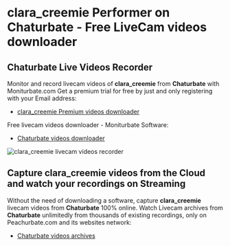 # clara_creemie Performer on Chaturbate - Free LiveCam videos downloader

## Chaturbate Live Videos Recorder

Monitor and record livecam videos of **clara_creemie** from **Chaturbate** with Moniturbate.com
Get a premium trial for free by just and only registering with your Email address:
* [clara_creemie Premium videos downloader](https://moniturbate.com/request-demo-licence-key.html)

Free livecam videos downloader - Moniturbate Software:
* [Chaturbate videos downloader](https://moniturbate.com/moniturbate-download-software.html)

![clara_creemie livecam videos recorder](https://peachurnet.com/templates/moniturbate-software.png)


## Capture clara_creemie videos from the Cloud and watch your recordings on Streaming

Without the need of downloading a software, capture **clara_creemie** livecam videos from **Chaturbate** 100% online.
Watch Livecam archives from **Chaturbate** unlimitedly from thousands of existing recordings, only on Peachurbate.com and its websites network:
* [Chaturbate videos archives](https://peachurnet.com/)